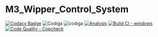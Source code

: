# M3_Wipper_Control_System
[![Codacy Badge](https://app.codacy.com/project/badge/Grade/5d3323d5ac9f4beaa47a42b54ed25918)](https://www.codacy.com/gh/Bhargavi239/M3_Wipper_Control_System/dashboard?utm_source=github.com&amp;utm_medium=referral&amp;utm_content=Bhargavi239/M3_Wipper_Control_System&amp;utm_campaign=Badge_Grade)
![Codiga](https://api.codiga.io/project/33359/score/svg)
![codiga](https://api.codiga.io/project/33359/status/svg)
[![Analysis](https://github.com/Bhargavi239/M3_Wipper_Control_System/actions/workflows/Analysis.yml/badge.svg)](https://github.com/Bhargavi239/M3_Wipper_Control_System/actions/workflows/Analysis.yml)
[![Bulid CI - windows](https://github.com/Bhargavi239/M3_Wipper_Control_System/actions/workflows/windows.yml/badge.svg)](https://github.com/Bhargavi239/M3_Wipper_Control_System/actions/workflows/windows.yml)
[![Code Quality - Cppcheck](https://github.com/Bhargavi239/M3_Wipper_Control_System/actions/workflows/c-cpp.yml/badge.svg)](https://github.com/Bhargavi239/M3_Wipper_Control_System/actions/workflows/c-cpp.yml)
